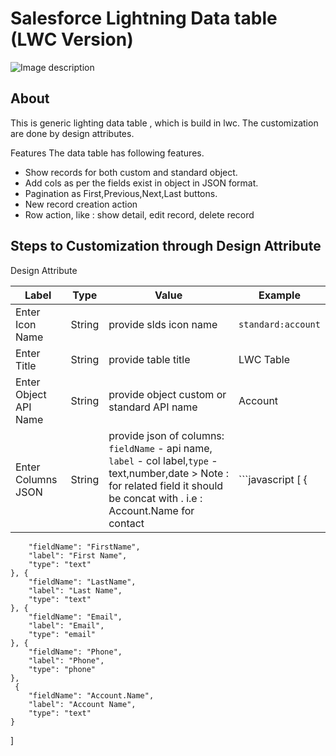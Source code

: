 # Salesforce Lightning Data table (LWC Version) 

![Image description](https://github.com/Sarveshgithub/sfdc-lwc-lightning-datatable/blob/master/lwc-datatable.PNG?raw=true)

## About

This is generic lighting data table , which is build in lwc.
The customization are done by design attributes.

Features
The data table has following features.
- Show records for both custom and standard object.
- Add cols as per the fields exist in object in JSON format.
- Pagination as First,Previous,Next,Last buttons.
- New record creation action
- Row action, like : show detail, edit record, delete record

## Steps to Customization through Design Attribute
Design Attribute

| Label           | Type       | Value                        | Example             |
|-----------------|------------|------------------------------|---------------------|
| Enter Icon Name  | String     | provide slds icon name  |  `standard:account` |
| Enter Title      | String     | provide table title |  LWC Table |
| Enter Object API Name | String         | provide object custom or standard API name       |  Account |
| Enter Columns JSON    | String         | provide json of columns: `fieldName` - api name, `label` - col label,`type` - text,number,date > Note : for related field it should be concat with . i.e : Account.Name for contact | ```javascript                   [   { 
        "fieldName": "FirstName",
        "label": "First Name",
        "type": "text"
    }, {
        "fieldName": "LastName",
        "label": "Last Name",
        "type": "text"
    }, {
        "fieldName": "Email",
        "label": "Email",
        "type": "email"
    }, {
        "fieldName": "Phone",
        "label": "Phone",
        "type": "phone"
    },
	 {
        "fieldName": "Account.Name",
        "label": "Account Name",
        "type": "text"
    }
]
``` |
